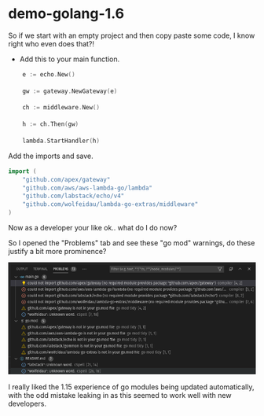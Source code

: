 # demo-golang-1.6

So if we start with an empty project and then copy paste some code, I know right who even does that?!

* Add this to your main function.

```go
	e := echo.New()

	gw := gateway.NewGateway(e)

	ch := middleware.New()

	h := ch.Then(gw)

	lambda.StartHandler(h)
```

Add the imports and save.

```go
import (
	"github.com/apex/gateway"
	"github.com/aws/aws-lambda-go/lambda"
	"github.com/labstack/echo/v4"
	"github.com/wolfeidau/lambda-go-extras/middleware"
)
```

Now as a developer your like ok.. what do I do now?

So I opened the "Problems" tab and see these "go mod" warnings, do these justify a bit more prominence?

![Screen shot of Problems](images/Screenshot2020-12-24_04-00-27.png)

I really liked the 1.15 experience of go modules being updated automatically, with the odd mistake leaking in as this seemed to work well with new developers.